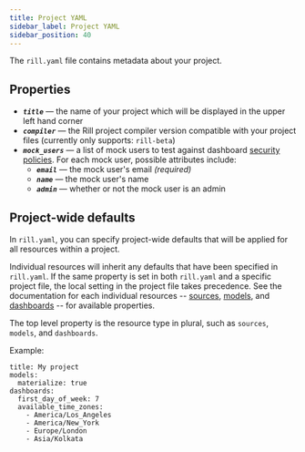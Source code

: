 ```yaml
---
title: Project YAML
sidebar_label: Project YAML
sidebar_position: 40
---
```


The `rill.yaml` file contains metadata about your project.

## Properties

- _**`title`**_ — the name of your project which will be displayed in the upper left hand corner
- _**`compiler`**_ — the Rill project compiler version compatible with your project files (currently only supports: `rill-beta`)
- _**`mock_users`**_ — a list of mock users to test against dashboard [security policies](../../develop/security). For each mock user, possible attributes include:
  - _**`email`**_ — the mock user's email _(required)_
  - _**`name`**_ — the mock user's name
  - _**`admin`**_ — whether or not the mock user is an admin
 
## Project-wide defaults

In `rill.yaml`, you can specify project-wide defaults that will be applied for all resources within a project.  

Individual resources will inherit any defaults that have been specified in `rill.yaml`. If the same property is set in both `rill.yaml` and a specific project file, the local setting in the project file takes precedence. See the documentation for each individual resources -- [sources](sources.md), [models](models.md), and [dashboards](dashboards.md) -- for available properties.

The top level property is the resource type in plural, such as `sources`, `models`, and `dashboards`.

Example:
```
title: My project
models:
  materialize: true
dashboards:
  first_day_of_week: 7
  available_time_zones:
    - America/Los_Angeles
    - America/New_York
    - Europe/London
    - Asia/Kolkata
```
